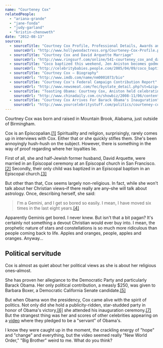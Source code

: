 ```yaml
---
name: "Courteney Cox"
relatedPeople:
  - "ariana-grande"
  - "jane-fonda"
  - "judy-garland"
  - "kristin-chenoweth"
date: "2012-08-13"
sources:
  - sourceTitle: "Courtney Cox Profile, Professional Details, Awards and Achievements"
    sourceUrl: "http://www.hollywoodactress.org/Courteney-Cox-Profile.php"
  - sourceTitle: "Courtney Cox and David Arquette Marriage"
    sourceUrl: "http://www.ringsurf.com/online/541-courteney_cox_and_david_arquette.html"
  - sourceTitle: "Coco baptized this weekend, Jen Aniston becomes godmother."
    sourceUrl: "http://celebritybabies.people.com/2005/04/09/coco_baptized_t/"
  - sourceTitle: "Courtney Cox – Biography"
    sourceUrl: "http://www.imdb.com/name/nm0001073/bio"
  - sourceTitle: "Courtney Cox's Federal Campaign Contribution Report"
    sourceUrl: "http://www.newsmeat.com/fec/bystate_detail.php?st=&zip=90069&last=COX&first=COURTNEY"
  - sourceTitle: "Toasting Obama: Courtney Cox, Aniston held celebrating party in LA"
    sourceUrl: "http://www.chinadaily.com.cn/showbiz/2008-11/06/content_7180710.htm"
  - sourceTitle: "Courtney Cox Arrives For Barack Obama's Inauguration"
    sourceUrl: "http://www.yourcelebritystuff.com/politics/courteney-cox-arrives-for-barack-obamas-inauguration/"
---
```


Courtney Cox was born and raised in Mountain Brook, Alabama, just outside of Birmingham.

Cox is an Episcopalian.<a class="source-citation" href="#http://www.hollywoodactress.org/Courteney-Cox-Profile.php" title="Courtney Cox Profile, Professional Details, Awards and Achievements">[1]</a> Spirituality and religion, surprisingly, rarely comes up in interviews with Cox. Either that or she quickly stifles them. She's been annoyingly hush-hush on the subject. However, there is something in the way of proof regarding where her loyalties lie.

First of all, she and half-Jewish former husband, David Arquette, were married in an Episcopal ceremony at an Episcopal church in San Francisco.<a class="source-citation" href="#http://www.ringsurf.com/online/541-courteney_cox_and_david_arquette.html" title="Courtney Cox and David Arquette Marriage">[2]</a> Secondly, their only child was baptized in an Episcopal baptism in an Episcopal church.<a class="source-citation" href="#http://celebritybabies.people.com/2005/04/09/coco_baptized_t/" title="Coco baptized this weekend, Jen Aniston becomes godmother.">[3]</a>

But other than that, Cox seems largely non-religious. In fact, while she won't talk about her Christian views–if there really are any–she will talk about astrology. Once, describing herself, she said:

>I'm a Gemini, and I get so bored so easily. I mean, I have moved six times in the last eight years.<a class="source-citation" href="#http://www.imdb.com/name/nm0001073/bio" title="Courtney Cox – Biography">[4]</a>

Apparently Geminis get bored. I never knew. But isn't that a bit pagan? It's certainly not something a devout Christian would ever buy into. I mean, the prophetic nature of stars and constellations is so much more ridiculous than people coming back to life. Apples and oranges, people, apples and oranges. Anyway…


## Political servitude

Cox is almost as quiet about her political views as she is about her religious ones–almost.

She has proven her allegiance to the Democratic Party and particularly Barack Obama. Her only political contribution, a measly $250, was given to Barbara Boxer, a Democratic California Senate candidate.<a class="source-citation" href="#http://www.newsmeat.com/fec/bystate_detail.php?st=&zip=90069&last=COX&first=COURTNEY" title="Courtney Cox&apos;s Federal Campaign Contribution Report">[5]</a>

But when Obama won the presidency, Cox came alive with the spirit of politics. Not only did she hold a publicity-ridden, star-studded party in honor of Obama's victory,<a class="source-citation" href="#http://www.chinadaily.com.cn/showbiz/2008-11/06/content_7180710.htm" title="Toasting Obama: Courtney Cox, Aniston held celebrating party in LA">[6]</a> she attended his inauguration ceremony.<a class="source-citation" href="#http://www.yourcelebritystuff.com/politics/courteney-cox-arrives-for-barack-obamas-inauguration/" title="Courtney Cox Arrives For Barack Obama&apos;s Inauguration">[7]</a> But the strangest thing was her and scores of other celebrities appearing on a [video](http://www.huffingtonpost.com/2009/01/19/celebrity-packed-pledge-f_n_159046.html) where they pledged to be a "servant" of Obama's.

I know they were caught up in the moment, the crackling energy of "hope" and "change" and everything, but the video seemed really "New World Order," "Big Brother" weird to me. What do you think?